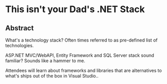 # This isn't your Dad's .NET Stack

## Abstract

What's a technology stack? Often times referred to as pre-defined list of technologies.

ASP.NET MVC/WebAPI, Entity Framework and SQL Server stack sound familiar? Sounds like a hammer to me.

Attendees will learn about frameworks and libraries that are alternatives to what's ships out of the box in Visual Studio..
